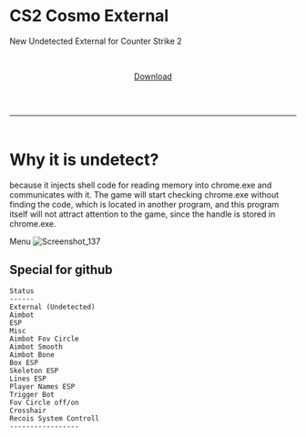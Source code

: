 # CS2 Cosmo External

New Undetected External for Counter Strike 2

  <p align="center"> [Download](https://github.com/marko-lil/cs2-cosmo-external/releases/tag/1.0.3) 
  <br>
  <hr style="border-radius: 2%; margin-top: 60px; margin-bottom: 60px;" noshade="" size="20" width="100%">
</p>

# Why it is undetect?
because it injects shell code for reading memory into chrome.exe and communicates with it.
   The game will start checking chrome.exe without finding the code, which is located in another
   program, and this program itself will not attract attention to the game, since the handle is stored
   in chrome.exe.

Menu
![Screenshot_137](https://github.com/marko-lil/cs2-cosmo-external/assets/169615933/82065947-2930-4976-8e34-015c5aeaa382)


## Special for github

 ```sh-session
 Status
 ------
External (Undetected)
Aimbot
ESP
Misc
Aimbot Fov Circle
Aimbot Smooth
Aimbot Bone
Box ESP
Skeleton ESP
Lines ESP
Player Names ESP
Trigger Bot
Fov Circle off/on
Crosshair
Recois System Controll
 -----------------
```
